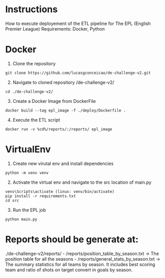 # Instructions
How to execute deployement of the ETL pipeline for The EPL (English Premier League)
Requirements: Docker, Python

# Docker
1. Clone the repository
```
git clone https://github.com/lucasgconceicao/de-challenge-v2.git
```
2. Navigate to cloned repository /de-challenge-v2/
```
cd ./de-challenge-v2/
```
3. Create a Docker Image from DockerFile
```
docker build --tag epl_image -f ./deploy/Dockerfile .
```
4. Execute the ETL script
```
docker run -v %cd%/reports/:/reports/ epl_image
```

# VirtualEnv
1. Create new virutal env and install dependencies
```
python -m venv venv
```
2. Activate the virtual env and navigate to the src location of main.py
```
venv\Scripts\activate (linux: venv/bin/activate)
pip install -r requirements.txt
cd src
```
3. Run the EPL job
```
python main.py
```

# Reports should be generate at:
./de-challenge-v2/reports/
    - /reports/position_table_by_season.txt -> The position table for all the seasons 
    - /reports/general_stats_by_season.txt -> The summary statistics for all teams by season. It includes best scoring team and ratio of shots on target convert in goals by season.    
    
    